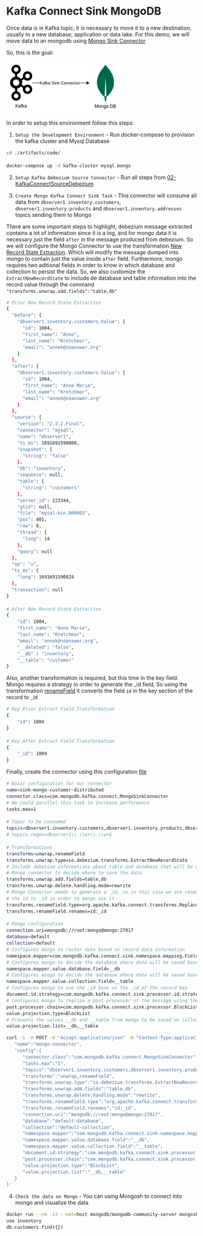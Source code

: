# Kafka Connect Sink MongoDB

Once data is in Kafka topic, it is necessary to move it to a new destination, usually to a new database, application or data lake. For this demo, we will move data to an mongodb using [Mongo Sink Connector](https://www.confluent.io/hub/mongodb/kafka-connect-mongodb)

So, this is the goal:

![Mongo Sink Connector](./artifacts/pictures/04-MongoSinkConnector.png)

In order to setup this environment follow this steps:

1. `Setup the Development Environment` - Run docker-compose to provision the kafka cluster and Mysql Database
```bash
cd ./artifacts/code/

docker-compose up -d kafka-cluster mysql mongo
```

2. `Setup Kafka Debezium Source Connector` - Run all steps from [02-KafkaConnectSourceDebezium](./02-KafkaConnectSourceDebezium.md) 

3. `Create Mongo Kafka Connect Sink Task` - This connector will consume all data from `dbserver1.inventory.customers`, `dbserver1.inventory.products` and `dbserver1.inventory.addresses` topics sending them to Mongo

There are some important steps to highlight, debezium message extracted contains a lot of information since it is a log, and for mongo data it is necessary just the field `after` in the message produced from debezium. So we will configure the Mongo Connector to use the transformation [New Record State Extraction](https://debezium.io/documentation/reference/2.3/transformations/event-flattening.html). Which will modify the message dumped into mongo to contain just the value inside `after` field. Furthermore, mongo requires two aditional fields in order to know in which database and collection to persist the data. So, we also customize the `ExtractNewRecordState` to include de database and table information into the record value through the command `"transforms.unwrap.add.fields":"table,db"`

```bash
# Prior New Record State Extraction
{
  "before": {
    "dbserver1.inventory.customers.Value": {
      "id": 1004,
      "first_name": "Anne",
      "last_name": "Kretchmar",
      "email": "annek@noanswer.org"
    }
  },
  "after": {
    "dbserver1.inventory.customers.Value": {
      "id": 1004,
      "first_name": "Anne Marie",
      "last_name": "Kretchmar",
      "email": "annek@noanswer.org"
    }
  },
  "source": {
    "version": "2.3.2.Final",
    "connector": "mysql",
    "name": "dbserver1",
    "ts_ms": 1691691590000,
    "snapshot": {
      "string": "false"
    },
    "db": "inventory",
    "sequence": null,
    "table": {
      "string": "customers"
    },
    "server_id": 223344,
    "gtid": null,
    "file": "mysql-bin.000003",
    "pos": 401,
    "row": 0,
    "thread": {
      "long": 14
    },
    "query": null
  },
  "op": "u",
  "ts_ms": {
    "long": 1691691590824
  },
  "transaction": null
}

# After New Record State Extraction
{
    "id": 1004,
    "first_name": "Anne Marie",
    "last_name": "Kretchmar",
    "email": "annek@noanswer.org",
    "__deleted": "false",
    "__db" : "inventory",
    "__table": "customer"
}
```

Also, another transformation is required, but this time in the key field. Mongo requires a strategy in order to generate the _id field, So using the transformation [renameField](https://docs.confluent.io/platform/current/connect/transforms/replacefield.html#rename-a-field) it converts the field `id` in the key section of the record to _id

```bash
# Key Prior Extract Field Transformation
{
    "id": 1004
}

# Key After Extract Field Transformation
{
    "_id": 1004
}
```

Finally, create the connector using this configuration [file](./artifacts/code/sink/demo-mongo/sink-mongo-distributed.properties)

```bash
# Basic configuration for our connector
name=sink-mongo-customer-distributed
connector.class=com.mongodb.kafka.connect.MongoSinkConnector
# We could parallel this task to increase performance
tasks.max=1

# Topic to be consumed
topics=dbserver1.inventory.customers,dbserver1.inventory.products,dbserver1.inventory.addresses
# topics.regex=dbserver1\\.\\w+\\.\\w+$

# Transformations
transforms=unwrap,renameField
transforms.unwrap.type=io.debezium.transforms.ExtractNewRecordState
# Include debezium informations about table and database that will be used by
# Mongo connector to decide where to save the data
transforms.unwrap.add.fields=table,db
transforms.unwrap.delete.handling.mode=rewrite
# Mongo Connector needs to generate a _id, so in this case we are renaming
# the id to _id in order to mongo use it
transforms.renameField.type=org.apache.kafka.connect.transforms.ReplaceField$Key
transforms.renameField.renames=id:_id

# Mongo configuration
connection.uri=mongodb://root:mongo@mongo:27017
database=default
collection=default
# Configures mongo to router data based on record data information
namespace.mapper=com.mongodb.kafka.connect.sink.namespace.mapping.FieldPathNamespaceMapper
# Configures mongo to decide the database where data will be saved based on __db value of the record
namespace.mapper.value.database.field=__db
# Configures mongo to decide the database where data will be saved based on __table value of the record
namespace.mapper.value.collection.field=__table
# Configures mongo to use the _id base on the _id of the record key
document.id.strategy=com.mongodb.kafka.connect.sink.processor.id.strategy.ProvidedInKeyStrategy
# Configures mongo to realize a post processor of the message using the BlockListValue stragegy
post.processor.chain=com.mongodb.kafka.connect.sink.processor.BlockListValueProjector
value.projection.type=BlockList
# Prevents the values __db and __table from mongo to be saved on collection 
value.projection.list=__db,__table

```

```bash
curl -i -X POST -H "Accept:application/json" -H "Content-Type:application/json" localhost:8083/connectors/ -d '{
   "name":"mongo-connector",
   "config":{
      "connector.class":"com.mongodb.kafka.connect.MongoSinkConnector",
      "tasks.max":"1",
      "topics":"dbserver1.inventory.customers,dbserver1.inventory.products,dbserver1.inventory.addresses",
      "transforms":"unwrap,renameField",
      "transforms.unwrap.type":"io.debezium.transforms.ExtractNewRecordState",
      "transforms.unwrap.add.fields":"table,db",
      "transforms.unwrap.delete.handling.mode":"rewrite",
      "transforms.renameField.type":"org.apache.kafka.connect.transforms.ReplaceField$Key",
      "transforms.renameField.renames":"id:_id",
      "connection.uri":"mongodb://root:mongo@mongo:27017",
      "database":"default-database",
      "collection":"default-collection",
      "namespace.mapper":"com.mongodb.kafka.connect.sink.namespace.mapping.FieldPathNamespaceMapper",
      "namespace.mapper.value.database.field":"__db",
      "namespace.mapper.value.collection.field":"__table",
      "document.id.strategy":"com.mongodb.kafka.connect.sink.processor.id.strategy.ProvidedInKeyStrategy",
      "post.processor.chain":"com.mongodb.kafka.connect.sink.processor.BlockListValueProjector",
      "value.projection.type":"BlockList",
      "value.projection.list":"__db,__table"
   }
}'
```

4. `Check the data on Mongo` - You can using Mongosh to connect into mongo and visualize the data

```bash
docker run --rm -it --net=host mongodb/mongodb-community-server mongosh mongodb://root:mongo@127.0.0.1:27017
use inventory
db.customers.find({})
```